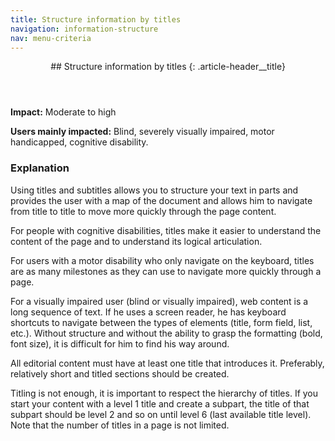 ```yaml
---
title: Structure information by titles
navigation: information-structure
nav: menu-criteria
---
```


<header>
## Structure information by titles
{: .article-header__title}
</header>

**Impact:** Moderate to high

**Users mainly impacted:** Blind, severely visually impaired, motor handicapped, cognitive disability.

### Explanation

Using titles and subtitles allows you to structure your text in parts and provides the user with a map of the document and allows him to navigate from title to title to move more quickly through the page content.

For people with cognitive disabilities, titles make it easier to understand the content of the page and to understand its logical articulation.

For users with a motor disability who only navigate on the keyboard, titles are as many milestones as they can use to navigate more quickly through a page.

For a visually impaired user (blind or visually impaired), web content is a long sequence of text. If he uses a screen reader, he has keyboard shortcuts to navigate between the types of elements (title, form field, list, etc.). Without structure and without the ability to grasp the formatting (bold, font size), it is difficult for him to find his way around.

All editorial content must have at least one title that introduces it. Preferably, relatively short and titled sections should be created.

Titling is not enough, it is important to respect the hierarchy of titles. If you start your content with a level 1 title and create a subpart, the title of that subpart should be level 2 and so on until level 6 (last available title level). Note that the number of titles in a page is not limited.

